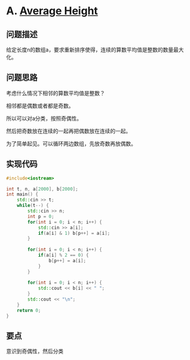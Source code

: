 # A. [Average Height](https://codeforces.com/problemset/problem/1509/A)

## 问题描述

给定长度n的数组a，要求重新排序使得，连续的算数平均值是整数的数量最大化。



## 问题思路

考虑什么情况下相邻的算数平均值是整数？

相邻都是偶数或者都是奇数。



所以可以对a分类，按照奇偶性。

然后把奇数放在连续的一起再把偶数放在连续的一起。



为了简单起见。可以循环两边数组，先放奇数再放偶数。



## 实现代码

```c++
#include<iostream>

int t, n, a[2000], b[2000];
int main() {
	std::cin >> t;
	while(t--) {
		std::cin >> n;
		int p = 0;
		for(int i = 0; i < n; i++) {
			std::cin >> a[i];
			if(a[i] & 1) b[p++] = a[i];
		}
		
		for(int i = 0; i < n; i++) {
			if(a[i] % 2 == 0) {
				b[p++] = a[i];
			}
		}
		
		for(int i = 0; i < n; i++) {
			std::cout << b[i] << " ";
		}
		std::cout << "\n";
	}
	return 0;
}
```



## 要点

意识到奇偶性，然后分类